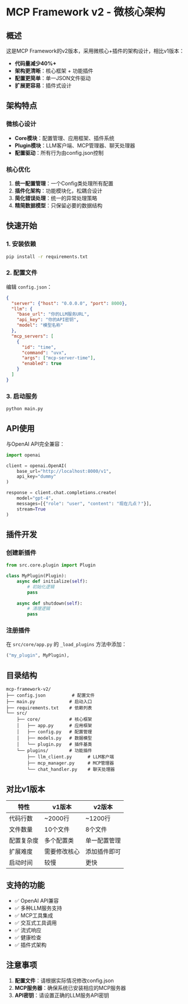 # MCP Framework v2 - 微核心架构

## 概述

这是MCP Framework的v2版本，采用微核心+插件的架构设计，相比v1版本：

- **代码量减少40%+**
- **架构更清晰**：核心框架 + 功能插件
- **配置更简单**：单一JSON文件驱动
- **扩展更容易**：插件式设计

## 架构特点

### 微核心设计
- **Core模块**：配置管理、应用框架、插件系统
- **Plugin模块**：LLM客户端、MCP管理器、聊天处理器
- **配置驱动**：所有行为由config.json控制

### 核心优化
1. **统一配置管理**：一个Config类处理所有配置
2. **插件化架构**：功能模块化，松耦合设计  
3. **简化错误处理**：统一的异常处理策略
4. **精简数据模型**：只保留必要的数据结构

## 快速开始

### 1. 安装依赖
```bash
pip install -r requirements.txt
```

### 2. 配置文件
编辑 `config.json`：
```json
{
  "server": {"host": "0.0.0.0", "port": 8000},
  "llm": {
    "base_url": "你的LLM服务URL",
    "api_key": "你的API密钥",
    "model": "模型名称"
  },
  "mcp_servers": [
    {
      "id": "time",
      "command": "uvx",
      "args": ["mcp-server-time"],
      "enabled": true
    }
  ]
}
```

### 3. 启动服务
```bash
python main.py
```

## API使用

与OpenAI API完全兼容：

```python
import openai

client = openai.OpenAI(
    base_url="http://localhost:8000/v1",
    api_key="dummy"
)

response = client.chat.completions.create(
    model="gpt-4",
    messages=[{"role": "user", "content": "现在几点？"}],
    stream=True
)
```

## 插件开发

### 创建新插件

```python
from src.core.plugin import Plugin

class MyPlugin(Plugin):
    async def initialize(self):
        # 初始化逻辑
        pass
    
    async def shutdown(self):
        # 清理逻辑
        pass
```

### 注册插件
在 `src/core/app.py` 的 `_load_plugins` 方法中添加：

```python
("my_plugin", MyPlugin),
```

## 目录结构

```
mcp-framework-v2/
├── config.json          # 配置文件
├── main.py             # 启动入口
├── requirements.txt    # 依赖列表
└── src/
    ├── core/           # 核心框架
    │   ├── app.py      # 应用框架
    │   ├── config.py   # 配置管理
    │   ├── models.py   # 数据模型
    │   └── plugin.py   # 插件基类
    └── plugins/        # 功能插件
        ├── llm_client.py      # LLM客户端
        ├── mcp_manager.py     # MCP管理器
        └── chat_handler.py    # 聊天处理器
```

## 对比v1版本

| 特性 | v1版本 | v2版本 |
|------|--------|--------|
| 代码行数 | ~2000行 | ~1200行 |
| 文件数量 | 10个文件 | 8个文件 |
| 配置复杂度 | 多个配置类 | 单一配置管理 |
| 扩展难度 | 需要修改核心 | 添加插件即可 |
| 启动时间 | 较慢 | 更快 |

## 支持的功能

- ✅ OpenAI API兼容
- ✅ 多种LLM服务支持
- ✅ MCP工具集成
- ✅ 交互式工具调用
- ✅ 流式响应
- ✅ 健康检查
- ✅ 插件式架构

## 注意事项

1. **配置文件**：请根据实际情况修改config.json
2. **MCP服务器**：确保系统已安装相应的MCP服务器
3. **API密钥**：请设置正确的LLM服务API密钥
